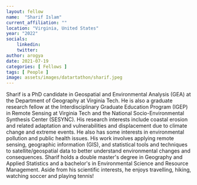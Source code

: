 ```yaml
---
layout: fellow
name:  "Sharif Islam"
current_affiliation: ""
location: "Virginia, United States"
year: "2022"
socials:
    linkedin: 
    twitter: 
author: arogya
date: 2021-07-19
categories: [ Fellows ]
tags: [ People ]
image: assets/images/datartathon/sharif.jpeg
---
```


Sharif is a PhD candidate in Geospatial and Environmental Analysis (GEA) at the Department of Geography at Virginia Tech. He is also a graduate research fellow at the Interdisciplinary Graduate Education Program (IGEP) in Remote Sensing at Virginia Tech and the National Socio-Environmental Synthesis Center (SESYNC). His research interests include coastal erosion and related adaptation and vulnerabilities and displacement due to climate change and extreme events. He also has some interests in environmental pollution and public health issues. His work involves applying remote sensing, geographic information (GIS), and statistical tools and techniques to satellite/geospatial data to better understand environmental changes and consequences. Sharif holds a double master's degree in Geography and Applied Statistics and a bachelor's in Environmental Science and Resource Management. Aside from his scientific interests, he enjoys travelling, hiking, watching soccer and playing tennis! 
